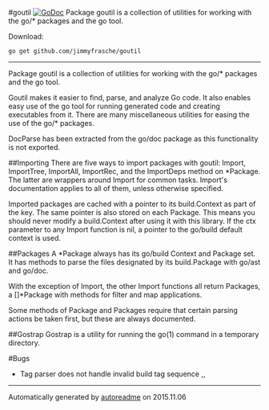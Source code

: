 #goutil [![GoDoc](https://godoc.org/github.com/jimmyfrasche/goutil?status.png)](https://godoc.org/github.com/jimmyfrasche/goutil)
Package goutil is a collection of utilities for working with the go/* packages and the go tool.

Download:
```shell
go get github.com/jimmyfrasche/goutil
```

* * *
Package goutil is a collection of utilities for working with the go/* packages and
the go tool.

Goutil makes it easier to find, parse, and analyze Go code. It also enables
easy use of the go tool for running generated code and creating executables
from it. There are many miscellaneous utilities for easing
the use of the go/* packages.

DocParse has been extracted from the go/doc package as this functionality
is not exported.

##Importing
There are five ways to import packages with goutil:
Import, ImportTree, ImportAll, ImportRec, and the ImportDeps method
on *Package. The latter are wrappers around Import for common tasks. Import's
documentation applies to all of them, unless otherwise specified.

Imported packages are cached with a pointer to its build.Context as part
of the key. The same pointer is also stored on each Package. This means you
should never modify a build.Context after using it with this library.
If the ctx parameter to any Import function is nil, a pointer to the go/build
default context is used.

##Packages
A *Package always has its go/build Context and Package set. It has methods
to parse the files designated by its build.Package with go/ast and go/doc.

With the exception of Import, the other Import functions all return
Packages, a []*Package with methods for filter and map applications.

Some methods of Package and Packages require that certain parsing actions
be taken first, but these are always documented.

##Gostrap
Gostrap is a utility for running the go(1) command in a temporary directory.



#Bugs
* Tag parser does not handle invalid build tag sequence ,,


* * *
Automatically generated by [autoreadme](https://github.com/jimmyfrasche/autoreadme) on 2015.11.06
